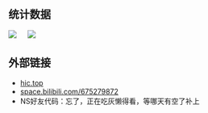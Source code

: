 ## 统计数据
[![](https://github-readme-stats.vercel.app/api?username=ChengCheng0v0&theme=dracula&show_icons=true&locale=cn)](https://github.com/anuraghazra/github-readme-stats)
&emsp;
[![](https://github-readme-stats.vercel.app/api/top-langs/?username=ChengCheng0v0&theme=dracula&show_icons=true&locale=cn&layout=compact)](https://github.com/anuraghazra/github-readme-stats)  
## 外部链接
* [hic.top](https://hic.top)
* [space.bilibili.com/675279872](https://space.bilibili.com/675279872)
* NS好友代码：忘了，正在吃灰懒得看，等哪天有空了补上
